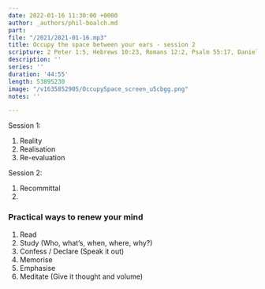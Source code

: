 ```yaml
---
date: 2022-01-16 11:30:00 +0000
author: _authors/phil-boalch.md
part: 
file: "/2021/2021-01-16.mp3"
title: Occupy the space between your ears - session 2
scripture: 2 Peter 1:5, Hebrews 10:23, Romans 12:2, Psalm 55:17, Daniel 6:10
description: ''
series: ''
duration: '44:55'
length: 53895230
image: "/v1635852905/OccupySpace_screen_u5cbgg.png"
notes: ''

---
```

Session 1:

1. Reality
2. Realisation
3. Re-evaluation

Session 2:

1. Recommittal
2. 

### Practical ways to renew your mind

1. Read
2. Study (Who, what’s, when, where, why?)
3. Confess / Declare (Speak it out)
4. Memorise
5. Emphasise
6. Meditate (Give it thought and volume)